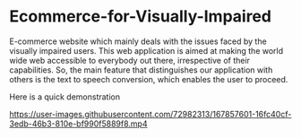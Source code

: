 # Ecommerce-for-Visually-Impaired

E-commerce website which mainly deals with the issues faced by the visually impaired users. This web application is aimed at making the world wide web accessible to everybody out there, irrespective of their capabilities. So, the main feature that distinguishes our application with others is the text to speech conversion,  which enables the user to proceed.

Here is a quick demonstration

https://user-images.githubusercontent.com/72982313/167857601-16fc40cf-3edb-46b3-810e-bf990f5889f8.mp4

